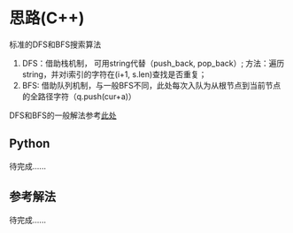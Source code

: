 # 思路(C++)

标准的DFS和BFS搜索算法
1. DFS：借助栈机制， 可用string代替（push_back, pop_back）;
    方法：遍历string，并对i索引的字符在(i+1, s.len)查找是否重复；
2. BFS: 借助队列机制，与一般BFS不同，此处每次入队为从根节点到当前节点的全路径字符（q.push(cur+a)）

DFS和BFS的一般解法参考[此处]([https://murphypei.github.io/blog/2019/04/cpp-bfs-dfs.html](https://murphypei.github.io/blog/2019/04/cpp-bfs-dfs.html))



## Python

待完成......

## 参考解法

待完成......